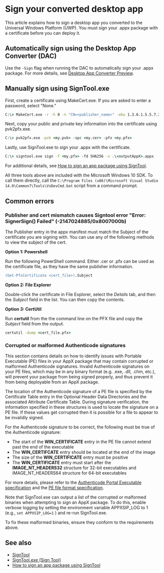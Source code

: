 # Sign your converted desktop app

This article explains how to sign a desktop app you converted to the Universal Windows Platform (UWP). You must sign your .appx package with a certificate before you can deploy it.

## Automatically sign using the Desktop App Converter (DAC)

Use the ```-Sign``` flag when running the DAC to automatically sign your .appx package. For more details, see [Desktop App Converter Preview](desktop-to-uwp-run-desktop-app-converter.md).

## Manually sign using SignTool.exe

First, create a certificate using MakeCert.exe. If you are asked to enter a password, select "None." 

```cmd
C:\> MakeCert.exe -r -h 0 -n "CN=<publisher_name>" -eku 1.3.6.1.5.5.7.3.3 -pe -sv <my.pvk> <my.cer>
```

Next, copy your public and private key information into the certificate using pvk2pfx.exe. 

```cmd
C:\> pvk2pfx.exe -pvk <my.pvk> -spc <my.cer> -pfx <my.pfx>
```
Lastly, use SignTool.exe to sign your .appx with the certificate.

```cmd
C:\> signtool.exe sign -f <my.pfx> -fd SHA256 -v .\<outputAppX>.appx
``` 

For additional details, see [How to sign an app package using SignTool](https://msdn.microsoft.com/library/windows/desktop/jj835835.aspx). 

All three tools above are included with the Microsoft Windows 10 SDK. To call them directly, call the ```C:\Program Files (x86)\Microsoft Visual Studio 14.0\Common7\Tools\VsDevCmd.bat``` script from a command prompt.

## Common errors

### Publisher and cert mismatch causes Signtool error "Error: SignerSign() Failed" (-2147024885/0x8007000b)

The Publisher entry in the appx manifest must match the Subject of the certificate you are signing with.  You can use any of the following methods to view the subject of the cert. 

**Option 1: Powershell**

Run the following PowerShell command. Either .cer or .pfx can be used as the certificate file, as they have the same publisher information.

```ps
(Get-PfxCertificate <cert_file>).Subject
```

**Option 2: File Explorer**

Double-click the certificate in File Explorer, select the *Details* tab, and then the *Subject* field in the list. You can then copy the contents. 

**Option 3: CertUtil**

Run **certutil** from the the command line on the PFX file and copy the *Subject* field from the output. 

```cmd
certutil -dump <cert_file.pfx>
```

### Corrupted or malformed Authenticode signatures

This section contains details on how to identify issues with Portable Executable (PE) files in your AppX package that may contain corrupted or malformed Authenticode signatures. Invalid Authenticode signatures on your PE files, which may be in any binary format (e.g. .exe, .dll, .chm, etc.), will prevent your package from being signed properly, and thus prevent it from being deployable from an AppX package. 

The location of the Authenticode signature of a PE file is specified by the Certificate Table entry in the Optional Header Data Directories and the associated Attribute Certificate Table. During signature verification, the information specified in these structures is used to locate the signature on a PE file. If these values get corrupted then it is possible for a file to appear to be invalidly signed. 

For the Authenticode signature to be correct, the following must be true of the Authenticode signature:

- The start of the **WIN_CERTIFICATE** entry in the PE file cannot extend past the end of the executable
- The **WIN_CERTIFCATE** entry should be located at the end of the image
- The size of the **WIN_CERTIFICATE** entry must be positive
- The **WIN_CERTIFICATE** entry must start after the **IMAGE_NT_HEADERS32** structure for 32-bit executables and IMAGE_NT_HEADERS64 structure for 64-bit executables

For more details, please refer to the [Authenticode Portal Executable specification](http://download.microsoft.com/download/9/c/5/9c5b2167-8017-4bae-9fde-d599bac8184a/Authenticode_PE.docx) and the [PE file format specification](https://msdn.microsoft.com/windows/hardware/gg463119.aspx). 

Note that SignTool.exe can output a list of the corrupted or malformed binaries when attempting to sign an AppX package. To do this, enable verbose logging by setting the environment variable APPXSIP_LOG to 1 (e.g., ```set APPXSIP_LOG=1``` ) and re-run SignTool.exe.

To fix these malformed binaries, ensure they conform to the requirements above.

## See also

- [SignTool](https://msdn.microsoft.com/library/windows/desktop/aa387764.aspx)
- [SignTool.exe (Sign Tool)](https://msdn.microsoft.com/library/8s9b9yaz.aspx)
- [How to sign an app package using SignTool](https://msdn.microsoft.com/library/windows/desktop/jj835835.aspx)

<!--HONumber=Sep16_HO2-->


